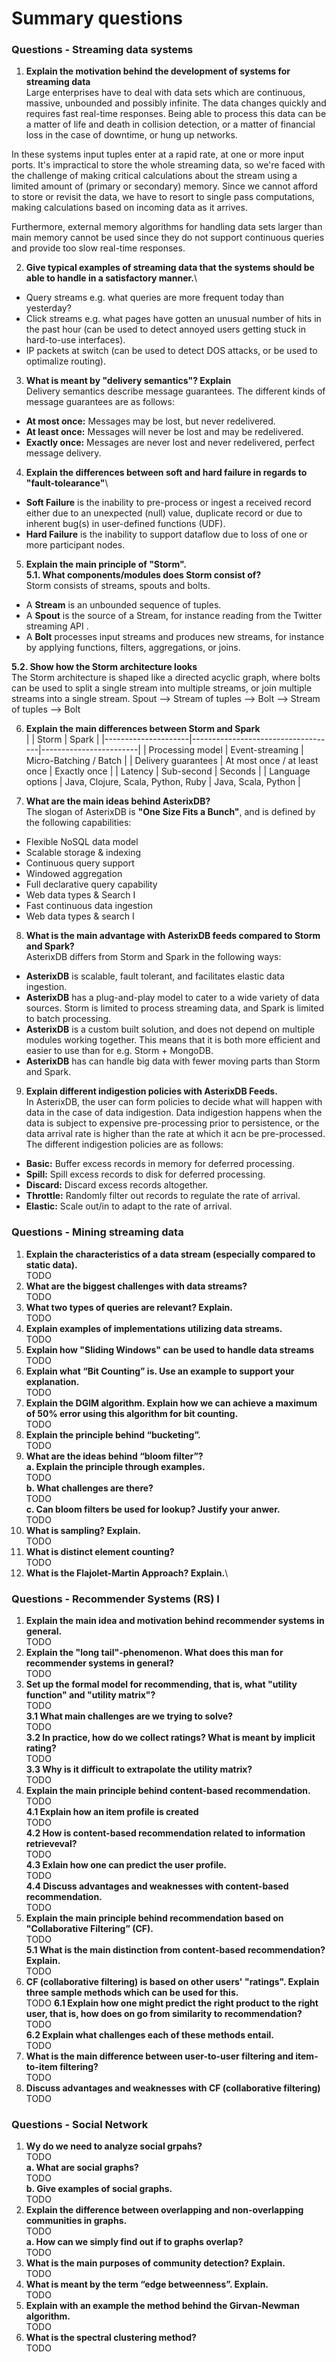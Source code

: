 # Summary questions

### Questions - Streaming data systems
1. **Explain the motivation behind the development of systems for streaming data**\
Large enterprises have to deal with data sets which are continuous, massive, unbounded and possibly infinite. The data changes quickly and requires fast real-time responses. Being able to process this data can be a matter of life and death in collision detection, or a matter of financial loss in the case of downtime, or hung up networks.

In these systems input tuples enter at a rapid rate, at one or more input ports. It's impractical to store the whole streaming data, so we're faced with the challenge of making critical calculations about the stream using a limited amount of (primary or secondary) memory. Since we cannot afford to store or revisit the data, we have to resort to single pass computations, making calculations based on incoming data as it arrives.

Furthermore, external memory algorithms for handling data sets larger than main memory cannot be used since they do not support continuous queries and provide too slow real-time responses.

2. **Give typical examples of streaming data that the systems should be able to handle in a satisfactory manner.**\
- Query streams e.g. what queries are more frequent today than yesterday?
- Click streams e.g. what pages have gotten an unusual number of hits in the past hour (can be used to detect annoyed users getting stuck in hard-to-use interfaces).
- IP packets at switch (can be used to detect DOS attacks, or be used to optimalize routing).

3. **What is meant by "delivery semantics"? Explain**\
Delivery semantics describe message guarantees. The different kinds of message guarantees are as follows:
- **At most once:** Messages may be lost, but never redelivered.
- **At least once:** Messages will never be lost and may be redelivered.
- **Exactly once:** Messages are never lost and never redelivered, perfect message delivery.

4. **Explain the differences between soft and hard failure in regards to "fault-tolearance"**\
- **Soft Failure** is the inability to pre-process or ingest a received record either due to an unexpected (null) value, duplicate record or due to inherent bug(s) in user-defined functions (UDF).
- **Hard Failure** is the inability to support dataflow due to loss of one or more participant nodes.

5. **Explain the main principle of "Storm".**\
**5.1. What components/modules does Storm consist of?**\
Storm consists of streams, spouts and bolts.
- A **Stream** is an unbounded sequence of tuples.
- A **Spout** is the source of a Stream, for instance reading from the Twitter streaming API .
- A **Bolt** processes input streams and produces new streams, for instance by applying functions, filters, aggregations, or joins.

**5.2. Show how the Storm architecture looks**\
The Storm architecture is shaped like a directed acyclic graph, where bolts can be used to split a single stream into multiple streams, or join multiple streams into a single stream.
Spout --> Stream of tuples --> Bolt --> Stream of tuples --> Bolt

6. **Explain the main differences between Storm and Spark**\
|                     | Storm                              | Spark                  |
|---------------------|------------------------------------|------------------------|
| Processing model    | Event-streaming                    | Micro-Batching / Batch |
| Delivery guarantees | At most once / at least once       | Exactly once           |
| Latency             | Sub-second                         | Seconds                |
| Language options    | Java, Clojure, Scala, Python, Ruby | Java, Scala, Python    |

7. **What are the main ideas behind AsterixDB?**\
The slogan of AsterixDB is **"One Size Fits a Bunch"**, and is defined by the following capabilities:
- Flexible NoSQL data model
- Scalable storage & indexing
- Continuous query support
- Windowed aggregation
- Full declarative query capability
- Web	data types & Search I
- Fast continuous data ingestion
- Web	data types & search I

8. **What is the main advantage with AsterixDB feeds compared to Storm and Spark?**\
AsterixDB differs from Storm and Spark in the following ways:
- **AsterixDB** is scalable, fault tolerant, and facilitates elastic data ingestion.
- **AsterixDB** has a plug-and-play model to cater to a wide variety of data sources. Storm is limited to process streaming data, and Spark is limited to batch processing.
- **AsterixDB** is a custom built solution, and does not depend on multiple modules working together. This means that it is both more efficient and easier to use than for e.g. Storm + MongoDB.
- **AsterixDB** has can handle big data with fewer moving parts than Storm and Spark.

9. **Explain different **indigestion** policies with AsterixDB Feeds.**\
In AsterixDB, the user can form policies to decide what will happen with data in the case of data indigestion. Data indigestion happens when the data is subject to expensive pre-processing prior to persistence, or the data arrival rate is higher than the rate at which it acn be pre-processed. The different indigestion policies are as follows:
- **Basic:** Buffer excess records in memory for deferred processing.
- **Spill:** Spill excess records to disk for deferred processing.
- **Discard:** Discard excess records altogether.
- **Throttle:** Randomly filter out records to regulate the rate of arrival.
- **Elastic:** Scale out/in to adapt to the rate of arrival.

### Questions - Mining streaming data
1. **Explain the characteristics of a data stream (especially compared to static data).**\
TODO
2. **What are the biggest challenges with data streams?**\
TODO
3. **What two types of queries are relevant? Explain.**\
TODO
4. **Explain examples of implementations utilizing data streams.**\
TODO
5. **Explain how "Sliding Windows" can be used to handle data streams**\
TODO
6. **Explain what “Bit Counting” is. Use an example to support your explanation.**\
TODO
7. **Explain the DGIM algorithm. Explain how we can achieve a maximum of 50% error using this algorithm for bit counting.**\
TODO
8. **Explain the principle behind “bucketing”.**\
TODO
9. **What are the ideas behind “bloom filter”?**\
**a. Explain the principle through examples.**\
TODO\
**b. What challenges are there?**\
TODO\
**c. Can bloom filters be used for lookup? Justify your anwer.**\
TODO
10. **What is sampling? Explain.**\
TODO
11. **What is distinct element counting?**\
TODO
12. **What is the Flajolet-Martin Approach? Explain.**\

### Questions - Recommender Systems (RS) I
1. **Explain the main idea and motivation behind recommender systems in general.**\
TODO
2. **Explain the "long tail"-phenomenon. What does this man for recommender systems in general?**\
TODO
3. **Set up the formal model for recommending, that is, what "utility function" and "utility matrix"?**\
TODO\
**3.1 What main challenges are we trying to solve?**\
TODO\
**3.2 In practice, how do we collect ratings? What is meant by implicit rating?**\
TODO\
**3.3 Why is it difficult to extrapolate the utility matrix?**\
TODO
4. **Explain the main principle behind content-based recommendation.**\
TODO\
**4.1 Explain how an item profile is created**\
TODO\
**4.2 How is content-based recommendation related to information retrieveval?**\
TODO\
**4.3 Exlain how one can predict the user profile.**\
TODO\
**4.4 Discuss advantages and weaknesses with content-based recommendation.**\
TODO
5. **Explain the main principle behind recommendation based on "Collaborative Filtering” (CF).**\
TODO\
**5.1 What is the main distinction from content-based recommendation? Explain.**\
TODO
6. **CF (collaborative filtering) is based on other users' "ratings". Explain three sample methods which can be used for this.**\
TODO
**6.1 Explain how one might predict the right product to the right user, that is, how does on go from similarity to recommendation?**\
TODO\
**6.2 Explain what challenges each of these methods entail.**\
TODO
7. **What is the main difference between user-to-user filtering and item-to-item filtering?**\
TODO
8. **Discuss advantages and weaknesses with CF (collaborative filtering)**\
TODO

### Questions - Social Network
1. **Wy do we need to analyze social grpahs?**\
TODO\
**a. What are social graphs?**\
TODO\
**b. Give examples of social graphs.**\
TODO
2. **Explain the difference between overlapping and non-overlapping communities in graphs.**\
TODO\
**a. How can we simply find out if to graphs overlap?**\
TODO
3. **What is the main purposes of community detection? Explain.**\
TODO
4. **What is meant by the term “edge betweenness”. Explain.**\
TODO
5. **Explain with an example the method behind the Girvan-Newman algorithm.**\
TODO
6. **What is the spectral clustering method?**\
TODO